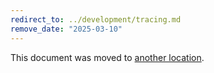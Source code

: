 ```yaml
---
redirect_to: ../development/tracing.md
remove_date: "2025-03-10"
---
```


<!-- markdownlint-disable -->
<!-- vale off -->

This document was moved to [another location](../development/tracing.md).

<!-- This redirect file can be deleted after <2025-03-10>. -->
<!-- Redirects that point to other docs in the same project expire in three months. -->
<!-- Redirects that point to docs in a different project or site (for example, link is not relative and starts with `https:`) expire in one year. -->
<!-- Before deletion, see: https://docs.gitlab.com/ee/development/documentation/redirects.html -->
